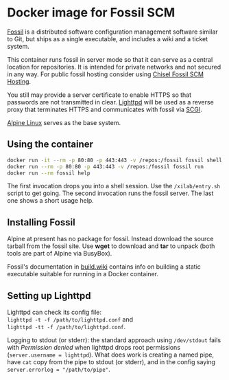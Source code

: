 # Docker image for Fossil SCM

[Fossil][fossil] is a distributed software configuration
management software similar to Git, but ships as a single
executable, and includes a wiki and a ticket system.

This container runs fossil in server mode so that
it can serve as a central location for repositories.
It is intended for private networks and not secured
in any way. For public fossil hosting consider using
[Chisel Fossil SCM Hosting][chisel].

You still may provide a server certificate to enable
HTTPS so that passwords are not transmitted in clear.
[Lighttpd][lighttpd] will be used as a reverse proxy
that terminates HTTPS and communicates with fossil
via [SCGI][scgi].

[Alpine Linux][alpine] serves as the base system.

## Using the container

```sh
docker run -it --rm -p 80:80 -p 443:443 -v /repos:/fossil fossil shell
docker run --rm -p 80:80 -p 443:443 -v /repos:/fossil fossil run
docker run --rm fossil help
```

The first invocation drops you into a shell session.
Use the `/xilab/entry.sh` script to get going.
The second invocation runs the fossil server.
The last one shows a short usage help.

## Installing Fossil

Alpine at present has no package for fossil. Instead
download the source tarball from the fossil site.
Use **wget** to download and **tar** to unpack (both
tools are part of Alpine via BusyBox).

Fossil's documentation in
[build.wiki](https://fossil-scm.org/home/doc/trunk/www/build.wiki)
contains info on building a static executable suitable
for running in a Docker container.

## Setting up Lighttpd

Lighttpd can check its config file:  
`lighttpd -t -f /path/to/lighttpd.conf` and  
`lighttpd -tt -f /path/to/lighttpd.conf`.

Logging to stdout (or stderr): the standard approach using
`/dev/stdout` fails with *Permission denied* when lighttpd
drops root permissions (`server.username = lighttpd`).
What does work is creating a named pipe, have `cat` copy
from the pipe to stdout (or stderr), and in the config
saying `server.errorlog = "/path/to/pipe"`.

[fossil]: https://fossil-scm.org/
[chisel]: https://chiselapp.com/
[lighttpd]: https://www.lighttpd.net/
[scgi]: https://en.wikipedia.org/wiki/Simple_Common_Gateway_Interface
[alpine]: https://alpinelinux.org/
